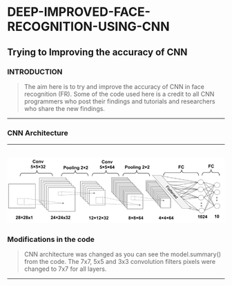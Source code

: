 # DEEP-IMPROVED-FACE-RECOGNITION-USING-CNN
Trying to Improving the accuracy of CNN
---
### INTRODUCTION
> The aim here is to try and improve the accuracy of CNN in face recognition (FR).
> Some of the code used here is a credit to all CNN programmers who post their findings and tutorials and researchers who share the new findings.
---
### CNN Architecture
---
![CNN ARCHITECTURE](https://github.com/ZukisaNante/DEEP-IMPROVED-FACE-RECOGNITION-USING-CNN/blob/main/images/15_09.png)
---
### Modifications in the code
> CNN architecture was changed as you can see the model.summary() from the code.
> The 7x7, 5x5 and 3x3 convolution filters pixels were changed to 7x7 for all layers.
---
